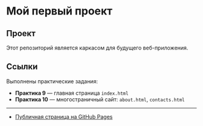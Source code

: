 # Мой первый проект

## Проект

Этот репозиторий является каркасом для будущего веб-приложения.

## Ссылки

Выполнены практические задания:

- **Практика 9** — главная страница `index.html`
- **Практика 10** — многостраничный сайт: `about.html`, `contacts.html`

---

- [Публичная страница на GitHub Pages](https://danydunaev.github.io/project/)
